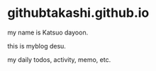 # githubtakashi.github.io

my name is Katsuo dayoon.

this is myblog desu.

my daily todos, activity, memo, etc.
